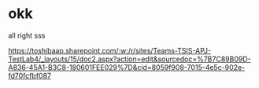 # okk
all right
sss

https://toshibaap.sharepoint.com/:w:/r/sites/Teams-TSIS-APJ-TestLab4/_layouts/15/doc2.aspx?action=edit&sourcedoc=%7B7C89B09D-A836-45A1-B3C8-180601FEE029%7D&cid=8059f908-7015-4e5c-902e-fd70fcfbf087
